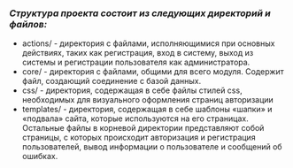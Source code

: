 ### **_Структура проекта состоит из следующих директорий и файлов:_**
-	actions/ -  директория с файлами, исполняющимися при основных действиях, таких как регистрация, вход в систему, выход из системы и регистрации пользователя как администратора.
-	core/ - директория с файлами, общими для всего модуля. Содержит файл, создающий соединение с базой данных.
-	css/ - директория, содержащая в себе файлы стилей css, необходимых для визуального оформления страниц авторизации
-	templates/ - директория, содержащая в себе шаблоны «шапки» и «подвала» сайта, которые используются на его страницах.
Остальные файлы в корневой директории представляют собой страницы, с которых происходит авторизация и регистрация пользователей, вывод информации о пользователе и сообщений об ошибках.
